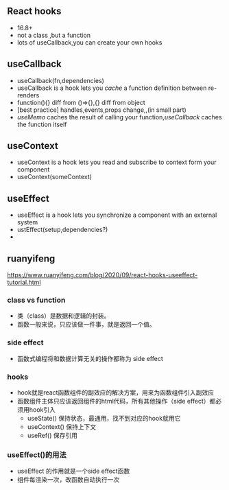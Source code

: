 React hooks
---

- 16.8+
- not a class ,but a function
- lots of useCallback,you can create your own hooks

useCallback
---

- useCallback(fn,dependencies)
- useCallback is a hook lets you *cache* a function definition between re-renders
- function(){} diff from ()=>{},{} diff from object
- [best practice] handles,events,props change,,(in small part)
- *useMemo* caches the result of calling your function,*useCallback* caches the function itself

useContext
---

- useContext is a hook lets you read and subscribe to context form your component
- useContext(someContext)

useEffect
---

- useEffect is a hook lets you synchronize a component with an external system
- ustEffect(setup,dependencies?)
-

ruanyifeng
---

https://www.ruanyifeng.com/blog/2020/09/react-hooks-useeffect-tutorial.html

### class vs function

- 类（class）是数据和逻辑的封装。
- 函数一般来说，只应该做一件事，就是返回一个值。

### side effect

- 函数式编程将和数据计算无关的操作都称为 side effect

### hooks

- hook就是react函数组件的副效应的解决方案，用来为函数组件引入副效应
- 函数组件主体只应该返回组件的html代码，所有其他操作（side effect）都必须用hook引入
    - useState() 保持状态，最通用，找不到对应的hook就用它
    - useContext() 保持上下文
    - useRef() 保存引用

### useEffect()的用法

- useEffect 的作用就是一个side effect函数
- 组件每渲染一次，改函数自动执行一次 



